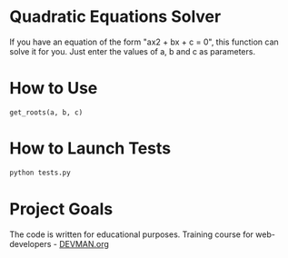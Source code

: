 # Quadratic Equations Solver

If you have an equation of the form "ax2 + bx + c = 0", this function can solve it for you.
Just enter the values of a, b and c as parameters.

# How to Use

```
get_roots(a, b, c)
```

# How to Launch Tests

```bash
python tests.py
```

# Project Goals

The code is written for educational purposes. Training course for web-developers - [DEVMAN.org](https://devman.org)

